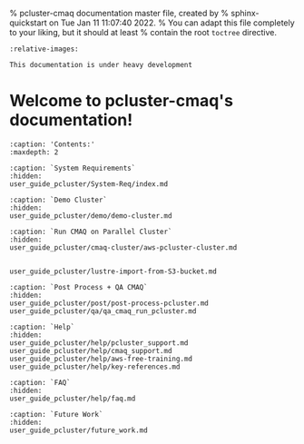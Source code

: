 % pcluster-cmaq documentation master file, created by
%   sphinx-quickstart on Tue Jan 11 11:07:40 2022.
%   You can adapt this file completely to your liking, but it should at least
%   contain the root `toctree` directive.

```{include} ../README.md
:relative-images:
```
```{warning}
This documentation is under heavy development
```

Welcome to pcluster-cmaq's documentation!
=========================================

```{toctree}
:caption: 'Contents:'
:maxdepth: 2

:caption: `System Requirements`
:hidden:
user_guide_pcluster/System-Req/index.md

:caption: `Demo Cluster`
:hidden:
user_guide_pcluster/demo/demo-cluster.md

:caption: `Run CMAQ on Parallel Cluster`
:hidden:
user_guide_pcluster/cmaq-cluster/aws-pcluster-cluster.md


user_guide_pcluster/lustre-import-from-S3-bucket.md

:caption: `Post Process + QA CMAQ`
:hidden:
user_guide_pcluster/post/post-process-pcluster.md
user_guide_pcluster/qa/qa_cmaq_run_pcluster.md

:caption: `Help`
:hidden:
user_guide_pcluster/help/pcluster_support.md
user_guide_pcluster/help/cmaq_support.md
user_guide_pcluster/help/aws-free-training.md
user_guide_pcluster/help/key-references.md

:caption: `FAQ`
:hidden:
user_guide_pcluster/help/faq.md

:caption: `Future Work`
:hidden:
user_guide_pcluster/future_work.md
```

